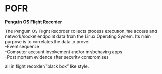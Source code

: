# POFR
<b>Penguin OS Flight Recorder</b>

The Penguin OS Flight Recorder collects process execution, file access and network/socket endpoint data from the Linux Operating System. Its main purpose is to correlates the data to prove:
<br>
-Event sequence <br>
-Computer account involvement and/or misbehaving apps <br>
-Post mortem evidence after security compromises <br>

all in flight recorder/”black box” like style. 


